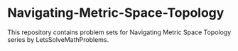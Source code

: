 # Navigating-Metric-Space-Topology
This repository contains problem sets for Navigating Metric Space Topology series by LetsSolveMathProblems.
